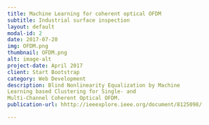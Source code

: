 ```yaml
---
title: Machine Learning for coherent optical OFDM
subtitle: Industrial surface inspection
layout: default
modal-id: 2
date: 2017-07-20
img: OFDM.png
thumbnail: OFDM.png
alt: image-alt
project-date: April 2017
client: Start Bootstrap
category: Web Development
description: Blind Nonlinearity Equalization by Machine
Learning based Clustering for Single- and
Multi-Channel Coherent Optical OFDM.
publication-url: hhttp://ieeexplore.ieee.org/document/8125098/

---
```

